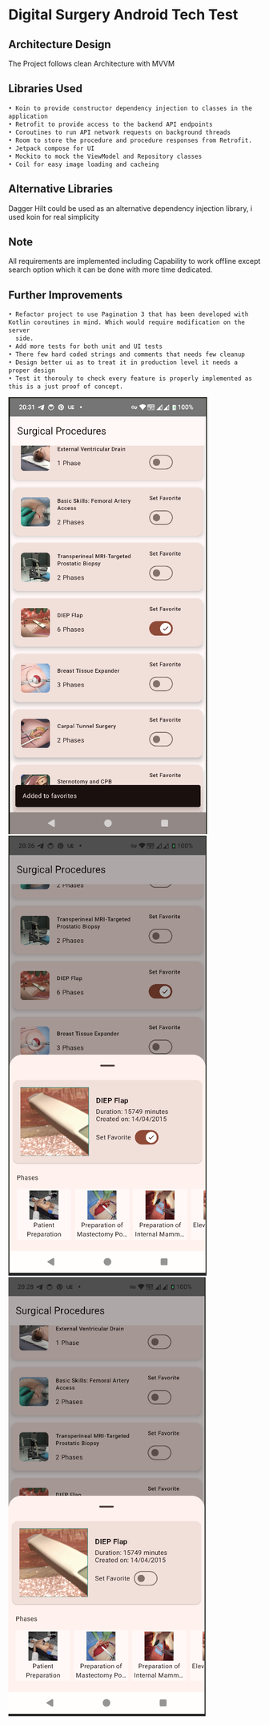 # Digital Surgery Android Tech Test


## Architecture Design
The Project follows clean Architecture with MVVM

## Libraries Used
    • Koin to provide constructor dependency injection to classes in the application
    • Retrofit to provide access to the backend API endpoints
    • Coroutines to run API network requests on background threads
    • Room to store the procedure and procedure responses from Retrofit.
    • Jetpack compose for UI
    • Mockito to mock the ViewModel and Repository classes
    • Coil for easy image loading and cacheing 

## Alternative Libraries
Dagger Hilt could be used as an alternative dependency injection library, i used koin for real simplicity


## Note
All requirements are implemented including Capability to work offline except search option which it can be done with more time dedicated.

## Further Improvements
    • Refactor project to use Pagination 3 that has been developed with Kotlin coroutines in mind. Which would require modification on the server
      side.
    • Add more tests for both unit and UI tests
    • There few hard coded strings and comments that needs few cleanup  
    • Design better ui as to treat it in production level it needs a proper design
    • Test it thorouly to check every feature is properly implemented as this is a just proof of concept.
 

  ![img_1.png](img_1.png) ![img_2.png](img_2.png) ![img.png](img.png) 
   